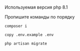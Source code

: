 <p>Используемая версия php 8.1</p>

<p>Пропишите команды по порядку</p>

<pre><code>composer i</code></pre>

<pre><code>copy .env.example .env</code></pre>

<pre><code>php artisan migrate</code></pre>

